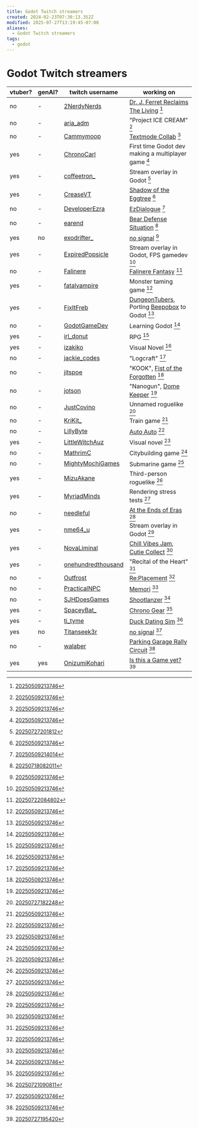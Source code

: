 ```yaml
---
title: Godot Twitch streamers
created: 2024-02-23T07:30:13.352Z
modified: 2025-07-27T13:19:45-07:00
aliases:
  - Godot Twitch streamers
tags:
  - godot
---
```


# Godot Twitch streamers

vtuber? | genAI? | twitch username | working on
---|---|---|---
no | - | [2NerdyNerds](https://www.twitch.tv/2nerdynerds) | [Dr. J. Ferret Reclaims The Living](https://2nerdynerds.itch.io/dr-j-ferret-reclaims-the-living) [^1]
no | - | [aria_adm](https://www.twitch.tv/aria_adm) | "Project ICE CREAM" [^1]
no | - | [Cammymoop](https://www.twitch.tv/cammymoop) | [Textmode Collab](https://cammymoop.com/textmode-collab/) [^1]
yes | - | [ChronoCarl](https://www.twitch.tv/chronocarl) | First time Godot dev making a multiplayer game [^1]
yes | - | [coffeetron_](https://www.twitch.tv/coffeetron_) | Stream overlay in Godot [^8]
yes | - | [CreaseVT](https://www.twitch.tv/CreaseVT) | [Shadow of the Eggtree](https://creasevt.itch.io/shadow-of-the-eggtree) [^1]
no | - | [DeveloperEzra](https://www.twitch.tv/developerezra) | [EzDialogue](https://github.com/real-ezTheDev/GodotEzDialoguePlugin) [^2]
no | - | [earend](https://www.twitch.tv/earend) | [Bear Defense Situation](https://store.steampowered.com/app/3778320/Bear_Defence_Situation/) [^3]
yes | no | [exodrifter_](https://www.twitch.tv/exodrifter_) | [no signal](https://exodrifter.itch.io/lost-contact) [^1]
yes | - | [ExpiredPopsicle](https://www.twitch.tv/expiredpopsicle) | Stream overlay in Godot, FPS gamedev [^1]
no | - | [Falinere](https://www.twitch.tv/falinere) | [Falinere Fantasy](https://store.steampowered.com/app/1976930/Falinere_Fantasy/) [^5]
yes | - | [fatalvampire](https://www.twitch.tv/fatalvampire) | Monster taming game [^1]
yes | - | [FixItFreb](https://www.twitch.tv/fixitfreb) | [DungeonTubers](https://fixitfreb.itch.io/dungeontubers), Porting [Beepobox](https://fixitfreb.itch.io/beepo-box) to Godot [^1]
no | - | [GodotGameDev](https://www.twitch.tv/godotgamedev) | Learning Godot [^1]
yes | - | [irl_donut](https://www.twitch.tv/irl_donut) | RPG [^1]
yes | - | [izakiko](https://www.twitch.tv/izakiko) | Visual Novel [^1]
no | - | [jackie_codes](https://www.twitch.tv/jackie_codes) | "Logcraft" [^1]
no | - | [jitspoe](https://www.twitch.tv/jitspoe) | "KOOK", [Fist of the Forgotten](http://fistoftheforgotten.com/) [^1]
no | - | [jotson](https://www.twitch.tv/jotson) | "Nanogun", [Dome Keeper](https://store.steampowered.com/app/1637320/Dome_Keeper/) [^1]
no | - | [JustCovino](https://www.twitch.tv/justcovino) | Unnamed roguelike [^6]
no | - | [KriKit_](https://www.twitch.tv/krikit_) | Train game [^1]
no | - | [LillyByte](https://www.twitch.tv/lillybyte) | [Auto Auto](https://store.steampowered.com/app/2636380/Auto_Auto_Maximum_Autodrive_In_The_Alien_Apocalypse/) [^1]
yes | - | [LittleWitchAuz](https://www.twitch.tv/littlewitchauz) | Visual novel [^1]
no | - | [MathrimC](https://www.twitch.tv/mathrimc) | Citybuilding game [^1]
no | - | [MightyMochiGames](https://www.twitch.tv/mightymochigames) | Submarine game [^1]
yes | - | [MizuAkane](https://www.twitch.tv/mizuakane) | Third-person roguelike [^1]
yes | - | [MyriadMinds](https://www.twitch.tv/myriadminds) | Rendering stress tests [^1]
no | - | [needleful](https://www.twitch.tv/needleful) | [At the Ends of Eras](https://www.youtube.com/watch?v=w7CGwNvUzHs) [^1]
yes | - | [nme64_u](https://www.twitch.tv/nme64_u) | Stream overlay in Godot [^1]
yes | - | [NovaLiminal](https://www.twitch.tv/novaliminal) | [Chill Vibes Jam](https://itch.io/jam/chill-vibes-game-jam-winter-2023-24), [Cutie Collect](https://novaliminal.itch.io/cutie-collect) [^1]
yes | - | [onehundredthousand](https://www.twitch.tv/onehundredthousand) | "Recital of the Heart" [^1]
no | - | [Outfrost](https://www.twitch.tv/outfrost) | [Re:Placement](https://outfrost.itch.io/replacement) [^1]
no | - | [PracticalNPC](https://www.twitch.tv/practicalnpc) | [Memori](https://store.steampowered.com/app/1712700/Memori/) [^1]
no | - | [SJHDoesGames](https://www.twitch.tv/sjhdoesgames) | [Shootlanzer](https://munity.itch.io/shootlanzer-prototype) [^1]
yes | - | [SpaceyBat_](https://www.twitch.tv/spaceybat_) | [Chrono Gear](https://spaceybat.itch.io/project-chrono-gear) [^1]
yes | - | [ti_tyme](https://www.twitch.tv/ti_tyme) | [Duck Dating Sim](https://store.steampowered.com/app/3402150/Duck_Dating_Sim/) [^4]
yes | no | [Titanseek3r](https://www.twitch.tv/titanseek3r) | [no signal](https://exodrifter.itch.io/lost-contact) [^1]
no | - | [walaber](https://www.twitch.tv/walaber) | [Parking Garage Rally Circuit](https://store.steampowered.com/app/2737300/Parking_Garage_Rally_Circuit/) [^1]
yes | yes | [OnizumiKohari](https://www.twitch.tv/onizumikohari) | [Is this a Game yet?](https://store.steampowered.com/app/3831220/Is_this_a_Game_yet/) [^7]

[^1]: [20250509213746](../entries/20250509213746.md)
[^2]: [20250509214014](../entries/20250509214014.md)
[^3]: [20250718082011](../entries/20250718082011.md)
[^4]: [20250721090811](../entries/20250721090811.md)
[^5]: [20250722084802](../entries/20250722084802.md)
[^6]: [20250727182248](../entries/20250727182248.md)
[^7]: [20250727195420](../entries/20250727195420.md)
[^8]: [20250727201812](../entries/20250727201812.md)
